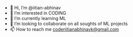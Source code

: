 - 👋 Hi, I’m @iitian-abhinav
- 👀 I’m interested in CODING
- 🌱 I’m currently learning ML
- 💞️ I’m looking to collaborate on all soughts of ML projects
- 📫 How to reach me coderiitianabhinavk@gmail.com

<!---
iitian-abhinav/iitian-abhinav is a ✨ special ✨ repository because its `README.md` (this file) appears on your GitHub profile.
You can click the Preview link to take a look at your changes.
--->
